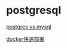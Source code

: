 # postgresql

[postgres vs mysql](./postgresql_vs_mysql.md)

[docker快速部署](../../../项目部署/postgresql-docker快速部署.md)